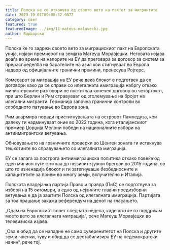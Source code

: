 ```yaml
---
title: Полска не се откажува од своето вето на пактот за мигрантите
date: 2023-10-01T09:00:32.987Z
category: свет
featured: true
featuredImage: ../img/11-mateus-malavecki.jpg
author: Вардарски
---
```

Полска ќе го задржи своето вето за миграцискиот пакт на Европската унија, изјави премиерот на земјата Матеуш Моравјецки. Неговата изјава доаѓа во време на напорите на ЕУ да преговара за договор за систем за прераспределба на барателите на азил кои стигнуваат во Европа надвор од официјалните гранични премини, пренесува Ројтерс.

Комесарот за миграција на ЕУ рече дека блокот е подготвен да се договори како да се справи со илегалната имиграција набргу откако министерските разговори не постигнаа конечен договор во четвртокот, при што Берлин и Рим стравуваат од зголемување на бројот на илегални мигранти. Германија започна гранични контроли во слободното патување во Европа зона.

Рим алармира поради пристигнувањата на островот Лампедуза, кои далеку ги надминуваат оние во 2022 година, кога италијанскиот премиер Џорџија Мелони победи на националните избори на антиимигрантски ветувања.

Обновувањето на граничните проверки во Шенген зоната ги истакнува тешкотиите во справувањето со илегалната миграција.

ЕУ се залага за построга антиимиграциска политика откако повеќе од еден милион луѓе стигнаа до нејзините јужни брегови во 2015 година, со што го изненадија блокот и ги затегнуваше безбедносните и капацитетите за прием во многу земји, вклучително и Италија.

Полската владејачка партија Право и правда (ПиС) се подготвува за избори на 15 октомври, а едно од нејзините главни предизборни ветувања е да ја заштити Полска од илегалната имиграција. Партијата за тоа прашање закажа референдум на денот на гласањето.

„Одам на Европскиот совет следната недела, каде што ќе го поддржам моето вето за илегалната миграција“, рече Матеуш Моравјецки во телевизиска изјава.

„Ова е обид да се нападне не само суверенитетот на Полска и другите земји-членки, туку и обид да се дестабилизира ЕУ на недемократски начин“, рече тој.